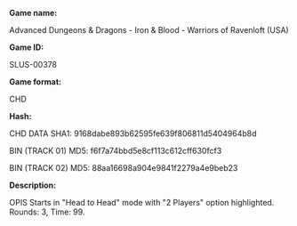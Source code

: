 ﻿**Game name:**

Advanced Dungeons & Dragons - Iron & Blood - Warriors of Ravenloft (USA)

**Game ID:**

SLUS-00378

**Game format:**

CHD

**Hash:**

CHD DATA SHA1: 9168dabe893b62595fe639f806811d5404964b8d

BIN (TRACK 01) MD5: f6f7a74bbd5e8cf113c612cff630fcf3

BIN (TRACK 02) MD5: 88aa16698a904e9841f2279a4e9beb23

**Description:**

OPIS
Starts in "Head to Head" mode with "2 Players" option highlighted. Rounds: 3, Time: 99.
